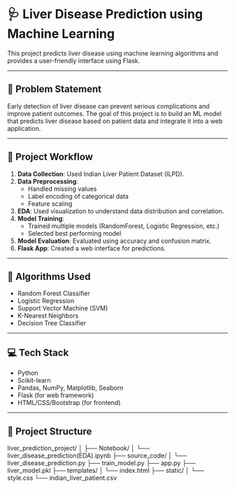 # 🩺 Liver Disease Prediction using Machine Learning

This project predicts liver disease using machine learning algorithms and provides a user-friendly interface using Flask.

---

## 📌 Problem Statement

Early detection of liver disease can prevent serious complications and improve patient outcomes. The goal of this project is to build an ML model that predicts liver disease based on patient data and integrate it into a web application.

---

## 🚀 Project Workflow

1. **Data Collection**: Used Indian Liver Patient Dataset (ILPD).
2. **Data Preprocessing**: 
   - Handled missing values
   - Label encoding of categorical data
   - Feature scaling
3. **EDA**: Used visualization to understand data distribution and correlation.
4. **Model Training**:
   - Trained multiple models (RandomForest, Logistic Regression, etc.)
   - Selected best performing model
5. **Model Evaluation**: Evaluated using accuracy and confusion matrix.
6. **Flask App**: Created a web interface for predictions.

---

## 🧠 Algorithms Used

- Random Forest Classifier
- Logistic Regression
- Support Vector Machine (SVM)
- K-Nearest Neighbors
- Decision Tree Classifier

---

## 💻 Tech Stack

- Python
- Scikit-learn
- Pandas, NumPy, Matplotlib, Seaborn
- Flask (for web framework)
- HTML/CSS/Bootstrap (for frontend)

---

## 📂 Project Structure
liver_prediction_project/
│
├── Notebook/
│ └── liver_disease_prediction(EDA).ipynb
├── source_code/
│ └── liver_disease_prediction.py
├── train_model.py
├── app.py
├── liver_model.pkl
├── templates/
│ └── index.html
├── static/
│ └── style.css
└── indian_liver_patient.csv
